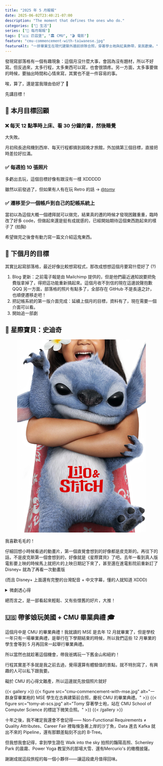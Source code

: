 ```yaml
---
title: "2025 年 5 月報報"
date: 2025-06-02T23:40:21-07:00
description: "The moment that defines the ones who do."
categories: ["🍫 生活"]
series: ["📰 每月報報"]
tags: ["🇺🇸 匹茲堡", "🏛 CMU", "🎬 電影"]
feature: "cmu-commencement-with-taiwanese.jpg"
featureAlt: "一排畢業生在現代建築外牆前排隊合照，穿著學士袍與紅黃飾帶，氣氛歡樂。"
---
```


發現寫部落格有一個有趣現象：這個月沒什麼大事，會因為沒有題材，所以不好寫。但反過來，太多行程，太多東西可以寫，也會很頭疼。另一方面，太多事要做的時候，要抽出時間和心情來寫，其實也不是一件容易的事。

唉，算了，還是當我理由伯好了 🤡

先講目標！

## 🎯 本月目標回顧

### ❌ 每天 12 點準時上床、看 30 分鐘的書，然後睡覺

大失敗。

月初飛長途飛機到西岸、每天行程都搞到超晚才旅館，外加搞第三個目標，直接把時差拉好拉滿。

### ✅ 每週拍 10 張照片

多虧出去玩，這個目標好像有跟沒有一樣 XDDDDD

雖然以前發過了，但如果有人有在玩 Retro 的話 → [@tomy](https://retro.app/@tomy)

### ✅ 遷移至少一個帳戶到自己的記帳系統上

當初以為這個大概一個禮拜就可以做完，結果真的遷的時候才發現困難重重，臨時改了好多 code，但做起來還是挺有成就感的，已經開始期待這個東西跑起來的樣子了 (拍胸)

希望做完之後會有動力寫一篇文介紹這鬼東西。

## 🎯 下個月的目標

其實比起寫部落格，最近好像比較想寫程式，那改成想想這個月要寫什麼好了 (?)

1. Blog 更新：之前電子報是由 Mailchimp 提供的，但是他們最近通知說要把免費版拿掉了，得把這功能重新搞起來。這個月收不到信的現在這邊說聲抱歉 QQQ 另一方面，部落格的照片有點多了，全部存在 GitHub 不是長遠之計，也順便遷移走吧！
2. 把記帳系統的第一版介面完成：延續上個月的目標，資料有了，現在需要一個介面可以看。
3. 開始追一部劇


## 👾 星際寶貝：史迪奇

<figure>
    <img class="mx-auto my-0 rounded-md max-h-96" src="lilo-and-stitch-poster.jpg" alt="莉蘿開心地抱著藍色外星生物史迪奇，圖片上有紅色的「Lilo & Stitch」標題。" loading="lazy">
</figure>

我喜歡毛毛的！

仔細回想小時候看過的動畫片，第一個直覺會想到的好像都是皮克斯的。再往下的話，不是皮克斯第一個會想到的，好像就是《星際寶貝》了吧。去年一看到真人版電影要上映的時候馬上就把片的上映日期記下來了，甚至還在進電影院前重新訂了 Disney+ 就為了再看一次動畫版

(而且 Disney+ 上面還有完整的台灣配音 + 中文字幕，懂的人就知道 XDDD)

<details>
  <summary>微劇透心得</summary>
  這次的真人版，跟大部分影評說的差不多，難得沒有翻車。但劇本還是有小改一點，莉蘿的角色比起動畫來說相對不那麼憂鬱，整部片的氣氛變的相對沒那麼沈重；動畫版的強霸和獨眼霹靂比較好笑討喜一點，但在真人版裡面可能是為了減少剛圖艦長的戲份，所以不得不把強霸改成反派。
</details>


總而言之，是一部看起來輕鬆、又有些懷舊的好片，大推！

## 🇺🇸 帶爹娘玩美國 + CMU 畢業典禮 🎓

這個月中是 CMU 的畢業典禮！我就讀的 MSE 是去年 12 月就畢業了，但是學校一年只有一場畢業典禮，是舉行在下學期結束的時候，所以我們這些 12 月畢業的學生會等到 5 月再回來一起舉行畢業典禮。

所以當然也就趁著這個機會，帶我爸媽玩一下舊金山和紐約！

行程其實差不多就是我之前去過，覺得還算有體驗值的景點，就不特別寫了，有興趣的人可以私下跟我要。

礙於 CMU 的心得文難產，所以這邊就先放個照片就好

{{< gallery >}}
{{< figure src="cmu-commencement-with-mse.jpg" alt="一群身穿畢業袍的 MSE 學生在古典建築前合照，慶祝 CMU 的畢業典禮。" >}}
{{< figure src="tomy-at-scs.jpg" alt="Tomy 穿著學士袍，站在 CMU School of Computer Science 的標誌下微笑合照。" >}}
{{< /gallery >}}

十年之後，我不確定我還會不會記得—— Non-Functional Requirements ≠ Quality Attributes、Career Fair 裡每條急著上岸的沙丁魚，Data 進去 Kafka 就出不來的 Pipeline，還有那顆差點刻不出的 B-Tree。

但我想我會記得，拿到學生證在 Walk into the sky 拍照的豔陽高照、Schenley Park 的晨霧、Power Yoga 教室外的那場大雪、還有Mercurio's 的橄欖披薩。

謝謝成就這段旅程的每一個小夥伴——讓這段歲月值得回味。
